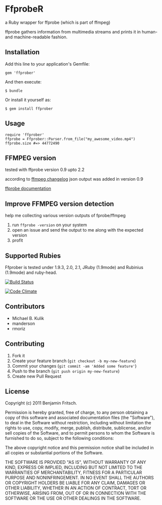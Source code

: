 # FfprobeR

a Ruby wrapper for ffprobe (which is part of ffmpeg)

ffprobe gathers information from multimedia streams and prints it in human- and machine-readable fashion.


## Installation

Add this line to your application's Gemfile:

    gem 'ffprober'

And then execute:

    $ bundle

Or install it yourself as:

    $ gem install ffprober

## Usage

    require 'ffprober'
    ffprobe = Ffprober::Parser.from_file("my_awesome_video.mp4")
    ffprobe.size #=> 44772490

## FFMPEG version

tested with ffprobe version 0.9 upto 2.2

according to [ffmpeg changelog](http://git.videolan.org/?p=ffmpeg.git;a=blob_plain;f=Changelog) json output was added in version 0.9

[ffprobe documentation](http://www.ffmpeg.org/ffprobe.html)

## Improve FFMPEG version detection

help me collecting various version outputs of fprobe/ffmpeg

1. run `ffprobe -version` on your system
2. open an issue and send the output to me along with the expected version
3. profit

## Supported Rubies

Ffprober is tested under 1.9.3, 2.0, 2.1, JRuby (1.9mode) and Rubinius (1.9mode) and ruby-head.

[![Build Status](https://secure.travis-ci.org/beanieboi/ffprober.png?branch=master)](http://travis-ci.org/beanieboi/ffprober)

[![Code Climate](https://codeclimate.com/github/beanieboi/ffprober.png)](https://codeclimate.com/github/beanieboi/ffprober)

## Contributors

- Michael B. Kulik
- manderson
- rmoriz

## Contributing

1. Fork it
2. Create your feature branch (`git checkout -b my-new-feature`)
3. Commit your changes (`git commit -am 'Added some feature'`)
4. Push to the branch (`git push origin my-new-feature`)
5. Create new Pull Request

## License

Copyright (c) 2011 Benjamin Fritsch.

Permission is hereby granted, free of charge, to any person obtaining a copy of this software and associated documentation files (the "Software"), to deal in the Software without restriction, including without limitation the rights to use, copy, modify, merge, publish, distribute, sublicense, and/or sell copies of the Software, and to permit persons to whom the Software is furnished to do so, subject to the following conditions:

The above copyright notice and this permission notice shall be included in all copies or substantial portions of the Software.

THE SOFTWARE IS PROVIDED "AS IS", WITHOUT WARRANTY OF ANY KIND, EXPRESS OR IMPLIED, INCLUDING BUT NOT LIMITED TO THE WARRANTIES OF MERCHANTABILITY, FITNESS FOR A PARTICULAR PURPOSE AND NONINFRINGEMENT. IN NO EVENT SHALL THE AUTHORS OR COPYRIGHT HOLDERS BE LIABLE FOR ANY CLAIM, DAMAGES OR OTHER LIABILITY, WHETHER IN AN ACTION OF CONTRACT, TORT OR OTHERWISE, ARISING FROM, OUT OF OR IN CONNECTION WITH THE SOFTWARE OR THE USE OR OTHER DEALINGS IN THE SOFTWARE.

